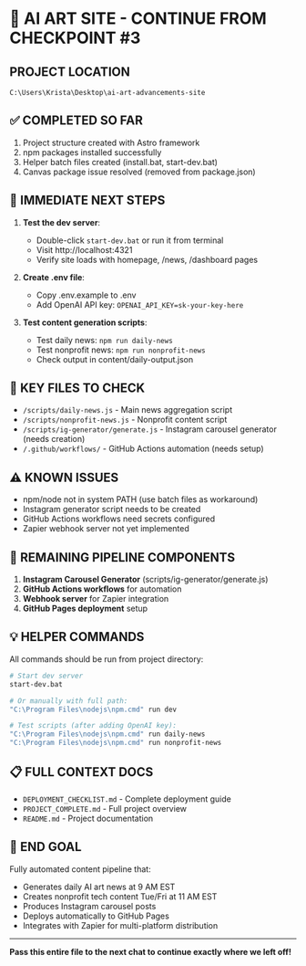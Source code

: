 # 🚀 AI ART SITE - CONTINUE FROM CHECKPOINT #3

## PROJECT LOCATION
`C:\Users\Krista\Desktop\ai-art-advancements-site`

## ✅ COMPLETED SO FAR
1. Project structure created with Astro framework
2. npm packages installed successfully
3. Helper batch files created (install.bat, start-dev.bat)
4. Canvas package issue resolved (removed from package.json)

## 🎯 IMMEDIATE NEXT STEPS
1. **Test the dev server**:
   - Double-click `start-dev.bat` or run it from terminal
   - Visit http://localhost:4321
   - Verify site loads with homepage, /news, /dashboard pages

2. **Create .env file**:
   - Copy .env.example to .env
   - Add OpenAI API key: `OPENAI_API_KEY=sk-your-key-here`

3. **Test content generation scripts**:
   - Test daily news: `npm run daily-news`
   - Test nonprofit news: `npm run nonprofit-news`
   - Check output in content/daily-output.json

## 📂 KEY FILES TO CHECK
- `/scripts/daily-news.js` - Main news aggregation script
- `/scripts/nonprofit-news.js` - Nonprofit content script
- `/scripts/ig-generator/generate.js` - Instagram carousel generator (needs creation)
- `/.github/workflows/` - GitHub Actions automation (needs setup)

## ⚠️ KNOWN ISSUES
- npm/node not in system PATH (use batch files as workaround)
- Instagram generator script needs to be created
- GitHub Actions workflows need secrets configured
- Zapier webhook server not yet implemented

## 🔧 REMAINING PIPELINE COMPONENTS
1. **Instagram Carousel Generator** (scripts/ig-generator/generate.js)
2. **GitHub Actions workflows** for automation
3. **Webhook server** for Zapier integration
4. **GitHub Pages deployment** setup

## 💡 HELPER COMMANDS
All commands should be run from project directory:
```bash
# Start dev server
start-dev.bat

# Or manually with full path:
"C:\Program Files\nodejs\npm.cmd" run dev

# Test scripts (after adding OpenAI key):
"C:\Program Files\nodejs\npm.cmd" run daily-news
"C:\Program Files\nodejs\npm.cmd" run nonprofit-news
```

## 📋 FULL CONTEXT DOCS
- `DEPLOYMENT_CHECKLIST.md` - Complete deployment guide
- `PROJECT_COMPLETE.md` - Full project overview
- `README.md` - Project documentation

## 🎯 END GOAL
Fully automated content pipeline that:
- Generates daily AI art news at 9 AM EST
- Creates nonprofit tech content Tue/Fri at 11 AM EST
- Produces Instagram carousel posts
- Deploys automatically to GitHub Pages
- Integrates with Zapier for multi-platform distribution

---
**Pass this entire file to the next chat to continue exactly where we left off!**

